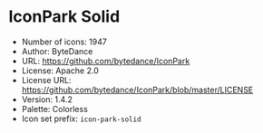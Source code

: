 # IconPark Solid

- Number of icons: 1947
- Author: ByteDance
- URL: https://github.com/bytedance/IconPark
- License: Apache 2.0
- License URL: https://github.com/bytedance/IconPark/blob/master/LICENSE
- Version: 1.4.2
- Palette: Colorless
- Icon set prefix: `icon-park-solid`
